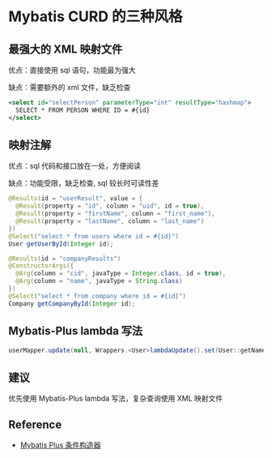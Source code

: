 # Mybatis CURD 的三种风格

## 最强大的 XML 映射文件

优点：直接使用 sql 语句，功能最为强大

缺点：需要额外的 xml 文件，缺乏检查

```xml
<select id="selectPerson" parameterType="int" resultType="hashmap">
  SELECT * FROM PERSON WHERE ID = #{id}
</select>
```

## 映射注解


优点：sql 代码和接口放在一处，方便阅读

缺点：功能受限，缺乏检查, sql 较长时可读性差

```java
@Results(id = "userResult", value = {
  @Result(property = "id", column = "uid", id = true),
  @Result(property = "firstName", column = "first_name"),
  @Result(property = "lastName", column = "last_name")
})
@Select("select * from users where id = #{id}")
User getUserById(Integer id);

@Results(id = "companyResults")
@ConstructorArgs({
  @Arg(column = "cid", javaType = Integer.class, id = true),
  @Arg(column = "name", javaType = String.class)
})
@Select("select * from company where id = #{id}")
Company getCompanyById(Integer id);
```

## Mybatis-Plus lambda 写法

```java
userMapper.update(null, Wrappers.<User>lambdaUpdate().set(User::getName, "newName").eq(User:getId, 12))
```

## 建议

优先使用 Mybatis-Plus lambda 写法，复杂查询使用 XML 映射文件

## Reference

- [Mybatis Plus 条件构造器](https://baomidou.com/pages/10c804/#isnull)
